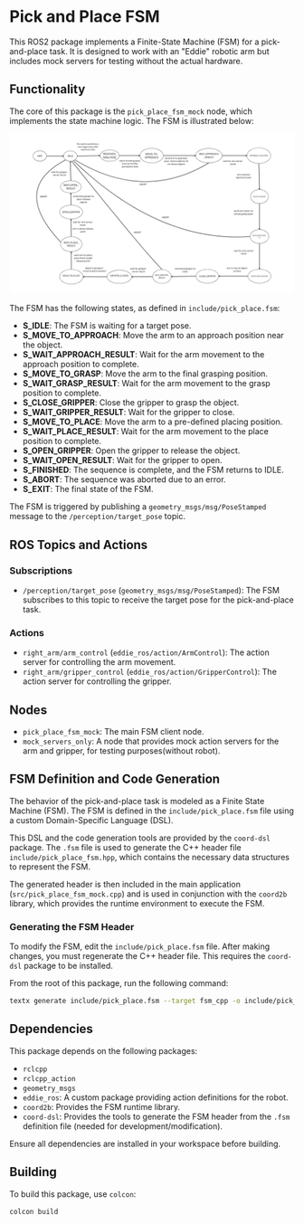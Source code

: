 # Pick and Place FSM

This ROS2 package implements a Finite-State Machine (FSM) for a pick-and-place task. It is designed to work with an "Eddie" robotic arm but includes mock servers for testing without the actual hardware.

## Functionality

The core of this package is the `pick_place_fsm_mock` node, which implements the state machine logic. The FSM is illustrated below:

![Pick and Place FSM](images/FSM_pick_and_place.png)

The FSM has the following states, as defined in `include/pick_place.fsm`:

-   **S_IDLE**: The FSM is waiting for a target pose.
-   **S_MOVE_TO_APPROACH**: Move the arm to an approach position near the object.
-   **S_WAIT_APPROACH_RESULT**: Wait for the arm movement to the approach position to complete.
-   **S_MOVE_TO_GRASP**: Move the arm to the final grasping position.
-   **S_WAIT_GRASP_RESULT**: Wait for the arm movement to the grasp position to complete.
-   **S_CLOSE_GRIPPER**: Close the gripper to grasp the object.
-   **S_WAIT_GRIPPER_RESULT**: Wait for the gripper to close.
-   **S_MOVE_TO_PLACE**: Move the arm to a pre-defined placing position.
-   **S_WAIT_PLACE_RESULT**: Wait for the arm movement to the place position to complete.
-   **S_OPEN_GRIPPER**: Open the gripper to release the object.
-   **S_WAIT_OPEN_RESULT**: Wait for the gripper to open.
-   **S_FINISHED**: The sequence is complete, and the FSM returns to IDLE.
-   **S_ABORT**: The sequence was aborted due to an error.
-   **S_EXIT**: The final state of the FSM.

The FSM is triggered by publishing a `geometry_msgs/msg/PoseStamped` message to the `/perception/target_pose` topic.

## ROS Topics and Actions

### Subscriptions

-   `/perception/target_pose` (`geometry_msgs/msg/PoseStamped`): The FSM subscribes to this topic to receive the target pose for the pick-and-place task.

### Actions

-   `right_arm/arm_control` (`eddie_ros/action/ArmControl`): The action server for controlling the arm movement.
-   `right_arm/gripper_control` (`eddie_ros/action/GripperControl`): The action server for controlling the gripper.


## Nodes

-   `pick_place_fsm_mock`: The main FSM client node.
-   `mock_servers_only`: A node that provides mock action servers for the arm and gripper, for testing purposes(without robot).

## FSM Definition and Code Generation

The behavior of the pick-and-place task is modeled as a Finite State Machine (FSM). The FSM is defined in the `include/pick_place.fsm` file using a custom Domain-Specific Language (DSL).

This DSL and the code generation tools are provided by the `coord-dsl` package. The `.fsm` file is used to generate the C++ header file `include/pick_place_fsm.hpp`, which contains the necessary data structures to represent the FSM.

The generated header is then included in the main application (`src/pick_place_fsm_mock.cpp`) and is used in conjunction with the `coord2b` library, which provides the runtime environment to execute the FSM.

### Generating the FSM Header

To modify the FSM, edit the `include/pick_place.fsm` file. After making changes, you must regenerate the C++ header file. This requires the `coord-dsl` package to be installed.

From the root of this package, run the following command:

```bash
textx generate include/pick_place.fsm --target fsm_cpp -o include/pick_place_fsm.hpp
```

## Dependencies

This package depends on the following packages:

-   `rclcpp`
-   `rclcpp_action`
-   `geometry_msgs`
-   `eddie_ros`: A custom package providing action definitions for the robot.
-   `coord2b`: Provides the FSM runtime library.
-   `coord-dsl`: Provides the tools to generate the FSM header from the `.fsm` definition file (needed for development/modification).

Ensure all dependencies are installed in your workspace before building.

## Building

To build this package, use `colcon`:

```bash
colcon build
```